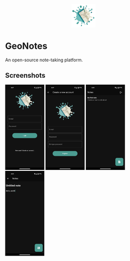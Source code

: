 <p align="center">
  <img src="https://github.com/matteopolak/geonotes/blob/main/readme_assets/logo.png" width="15%"/>
</p>

# GeoNotes

An open-source note-taking platform.

## Screenshots

<p float="left">
  <img src="https://github.com/matteopolak/geonotes/blob/main/readme_assets/login.png" width="25%" />
  <img src="https://github.com/matteopolak/geonotes/blob/main/readme_assets/register.png" width="25%" />
  <img src="https://github.com/matteopolak/geonotes/blob/main/readme_assets/view_notes.png" width="25%" />
  <img src="https://github.com/matteopolak/geonotes/blob/main/readme_assets/create_note.png" width="25%" />
</p>
